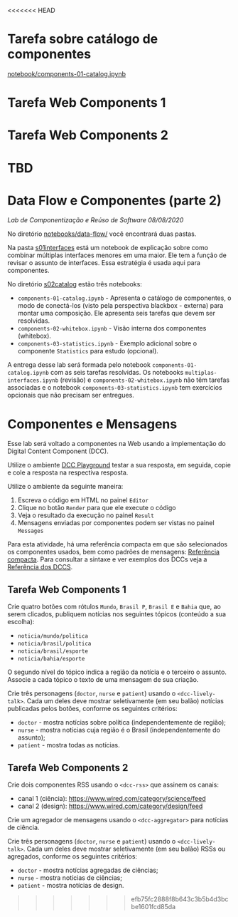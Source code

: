 <<<<<<< HEAD
# Tarefa sobre catálogo de componentes
[notebook/components-01-catalog.ipynb](notebook/components-01-catalog.ipynb)

# Tarefa Web Components 1

<dcc-trigger label="Mundo" 
	action="noticia/mundo/politica"
	value="Mundo - politica">
</dcc-trigger>

<dcc-trigger label="Brasil P"
	action="noticia/brasil/politica"
	value="Brasil - politica">
</dcc-trigger>

<dcc-trigger label="Brasil E"
	action="noticia/brasil/esporte"
	value="Brasil - esporte">
</dcc-trigger>

<dcc-trigger label="Bahia"
	action="noticia/bahia/esporte"
	value="Bahia - esporte">
</dcc-trigger>

<dcc-lively-talk id="doctor"
                 duration="0s"
                 character="doctor"
                 speech="Quero saber sobre: ">
                 <subscribe-dcc topic="#/politica"></subscribe-dcc>
</dcc-lively-talk>
<dcc-lively-talk duration="0s"
                 character="nurse"
                 speech="Quero saber sobre: ">
                 <subscribe-dcc topic="noticia/brasil/#"></subscribe-dcc>
</dcc-lively-talk>
<dcc-lively-talk duration="0s"
                 character="patient"
                 speech="Quero saber sobre: ">
                 <subscribe-dcc topic="#"></subscribe-dcc>
</dcc-lively-talk>

# Tarefa Web Components 2

TBD
=======
# Data Flow e Componentes (parte 2)
*Lab de Componentização e Reúso de Software 08/08/2020*

No diretório [notebooks/data-flow/](notebooks/data-flow/) você encontrará duas pastas.

Na pasta [s01interfaces](notebooks/data-flow/s01interfaces/) está um notebook de explicação sobre como combinar múltiplas interfaces menores em uma maior. Ele tem a função de revisar o assunto de interfaces. Essa estratégia é usada aqui para componentes.

No diretório [s02catalog](notebooks/data-flow/s02catalog/) estão três notebooks:
* `components-01-catalog.ipynb` - Apresenta o catálogo de componentes, o modo de conectá-los (visto pela perspectiva blackbox - externa) para montar uma composição. Ele apresenta seis tarefas que devem ser resolvidas.
* `components-02-whitebox.ipynb` - Visão interna dos componentes (whitebox).
* `components-03-statistics.ipynb` - Exemplo adicional sobre o componente `Statistics` para estudo (opcional).

A entrega desse lab será formada pelo notebook `components-01-catalog.ipynb` com as seis tarefas resolvidas. Os notebooks `multiplas-interfaces.ipynb` (revisão) e `components-02-whitebox.ipynb` não têm tarefas associadas e o notebook `components-03-statistics.ipynb` tem exercícios opcionais que não precisam ser entregues.

# Componentes e Mensagens

Esse lab será voltado a componentes na Web usando a implementação do Digital Content Component (DCC).

Utilize o ambiente [DCC Playground](https://santanche.github.io/component2learn/labs/02-data-flow_messages/notebooks/messages/dccs/playground/) testar a sua resposta, em seguida, copie e cole a resposta na respectiva resposta.

Utilize o ambiente da seguinte maneira:
1. Escreva o código em HTML no painel `Editor`
2. Clique no botão `Render` para que ele execute o código
3. Veja o resultado da execução no painel `Result`
4. Mensagens enviadas por componentes podem ser vistas no painel `Messages`

Para esta atividade, há uma referência compacta em que são selecionados os componentes usados, bem como padrões de mensagens: [Referência compacta](dcc-reference.md).
Para consultar a sintaxe e ver exemplos dos DCCs veja a [Referência dos DCCS](https://ds4h.org/harena-space/src/adonisjs/public/dccs/).

## Tarefa Web Components 1

Crie quatro botões com rótulos `Mundo`, `Brasil P`, `Brasil E` e `Bahia` que, ao serem clicados, publiquem notícias nos seguintes tópicos (conteúdo a sua escolha):
* `noticia/mundo/politica`
* `noticia/brasil/politica`
* `noticia/brasil/esporte`
* `noticia/bahia/esporte`

O segundo nível do tópico indica a região da notícia e o terceiro o assunto. Associe a cada tópico o texto de uma mensagem de sua criação.

Crie três personagens (`doctor`, `nurse` e `patient`) usando o `<dcc-lively-talk>`. Cada um deles deve mostrar seletivamente (em seu balão) notícias publicadas pelos botões, conforme os seguintes critérios:
* `doctor` - mostra notícias sobre política (independentemente de região);
* `nurse` - mostra notícias cuja região é o Brasil (independentemente do assunto);
* `patient` - mostra todas as notícias.

## Tarefa Web Components 2

Crie dois componentes RSS usando o `<dcc-rss>` que assinem os canais:
  * canal 1 (ciência): https://www.wired.com/category/science/feed
  * canal 2 (design): https://www.wired.com/category/design/feed

Crie um agregador de mensagens usando o `<dcc-aggregator>` para notícias de ciência.

Crie três personagens (`doctor`, `nurse` e `patient`) usando o `<dcc-lively-talk>`. Cada um deles deve mostrar seletivamente (em seu balão) RSSs ou agregados, conforme os seguintes critérios:
* `doctor` - mostra notícias agregadas de ciências;
* `nurse` - mostra notícias de ciências;
* `patient` - mostra notícias de design.
>>>>>>> efb75fc2888f8b643c3b5b4d3bcbe1601fcd85da
